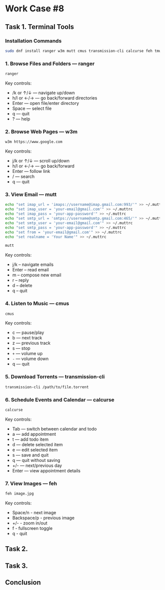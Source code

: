 # Work Case #8

## Task 1. Terminal Tools

### Installation Commands

```bash
sudo dnf install ranger w3m mutt cmus transmission-cli calcurse feh tmux
```

### 1. Browse Files and Folders — **ranger**

```bash
ranger
```

Key controls:

- /k or ↑/↓ — navigate up/down
- h/l or ←/→ — go back/forward directories
- Enter — open file/enter directory
- Space — select file
- q — quit
- ? — help

### 2. Browse Web Pages — **w3m**

```bash
w3m https://www.google.com
```

Key controls:

- j/k or ↑/↓ — scroll up/down
- h/l or ←/→ — go back/forward
- Enter — follow link
- / — search
- q — quit

### 3. View Email — **mutt**

```bash
echo "set imap_url = 'imaps://username@imap.gmail.com:993/'" >> ~/.muttrc
echo "set imap_user = 'your-email@gmail.com'" >> ~/.muttrc
echo "set imap_pass = 'your-app-password'" >> ~/.muttrc
echo "set smtp_url = 'smtps://username@smtp.gmail.com:465/'" >> ~/.muttrc
echo "set smtp_user = 'your-email@gmail.com'" >> ~/.muttrc
echo "set smtp_pass = 'your-app-password'" >> ~/.muttrc
echo "set from = 'your-email@gmail.com'" >> ~/.muttrc
echo "set realname = 'Your Name'" >> ~/.muttrc

mutt
```

Key controls:

- j/k – navigate emails
- Enter – read email
- m – compose new email
- r – reply
- d – delete
- q – quit

### 4. Listen to Music — **cmus**

```bash
cmus
```

Key controls:

- c — pause/play
- b — next track
- z — previous track
- s — stop
- `+` — volume up
- `-` — volume down
- q — quit

### 5. Download Torrents — **transmission-cli**

```bash
transmission-cli /path/to/file.torrent
```

### 6. Schedule Events and Calendar — **calcurse**

```bash
calcurse
```

Key controls:

- Tab — switch between calendar and todo
- a — add appointment
- t — add todo item
- d — delete selected item
- e — edit selected item
- s — save and quit
- q — quit without saving
- +/- — next/previous day
- Enter — view appointment details

### 7. View Images — **feh**

```bash
feh image.jpg
```

Key controls:

- Space/n - next image
- Backspace/p - previous image
- +/- - zoom in/out
- f - fullscreen toggle
- q - quit

## Task 2.

## Task 3.

## Conclusion
